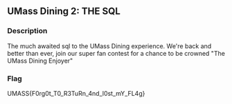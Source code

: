 ## UMass Dining 2: THE SQL


### Description
The much awaited sql to the UMass Dining experience. We're back and better than ever, join our super fan contest for a chance to be crowned "The UMass Dining Enjoyer"

### Flag

UMASS{F0rg0t_T0_R3TuRn_4nd_l0st_mY_FL4g}
